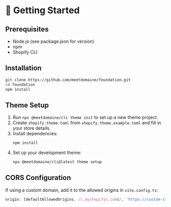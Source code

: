 <!--
⚠️ NOTE: This file is programmatically generated and will be updated automatically. Do not modify this file directly. Project-specific documentation should live elsewhere.
-->

# 🚀 Getting Started

## Prerequisites

- Node.js (see package.json for version)
- npm
- Shopify CLI

## Installation

```bash
git clone https://github.com/meetdomaine/foundation.git
cd foundation
npm install
```

## Theme Setup

1. Run `npx @meetdomaine/cli theme init` to set up a new theme project.
2. Create `shopify.theme.toml` from `shopify.theme.example.toml` and fill in your store details.
3. Install dependencies:
   ```bash
   npm install
   ```
4. Set up your development theme:
   ```bash
   npx @meetdomaine/cli@latest theme setup
   ```

## CORS Configuration

If using a custom domain, add it to the allowed origins in `vite.config.ts`:

```js
origin: [defaultAllowedOrigins, /\.myshopify\.com$/, 'https://custom-store-domain.com'],
```
